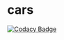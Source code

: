 # cars

[![Codacy Badge](https://api.codacy.com/project/badge/Grade/f2637a47966947dfba6731eb23281cea)](https://app.codacy.com/manual/ahmed14-cell/cars?utm_source=github.com&utm_medium=referral&utm_content=ahmed14-cell/cars&utm_campaign=Badge_Grade_Settings)